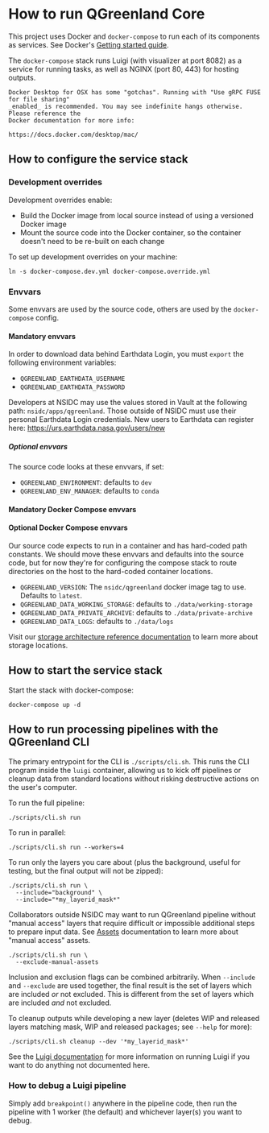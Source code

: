 # How to run QGreenland Core

This project uses Docker and `docker-compose` to run each of its components as services.
See Docker's [Getting started guide](https://docs.docker.com/get-started/).

The `docker-compose` stack runs Luigi (with visualizer at port 8082) as a service for
running tasks, as well as NGINX (port 80, 443) for hosting outputs.

```{caution}
Docker Desktop for OSX has some "gotchas". Running with "Use gRPC FUSE for file sharing"
_enabled_ is recommended. You may see indefinite hangs otherwise. Please reference the
Docker documentation for more info:

https://docs.docker.com/desktop/mac/
```


## How to configure the service stack

### Development overrides

Development overrides enable:

* Build the Docker image from local source instead of using a versioned Docker image
* Mount the source code into the Docker container, so the container doesn't need to be
  re-built on each change

To set up development overrides on your machine:

```
ln -s docker-compose.dev.yml docker-compose.override.yml
```


### Envvars

Some envvars are used by the source code, others are used by the `docker-compose`
config.


#### Mandatory envvars

In order to download data behind Earthdata Login, you must `export` the
following environment variables:

* `QGREENLAND_EARTHDATA_USERNAME`
* `QGREENLAND_EARTHDATA_PASSWORD`

Developers at NSIDC may use the values stored in Vault at the following path:
`nsidc/apps/qgreenland`. Those outside of NSIDC must use their personal
Earthdata Login credentials. New users to Earthdata can register here:
https://urs.earthdata.nasa.gov/users/new


##### Optional envvars

The source code looks at these envvars, if set:

* `QGREENLAND_ENVIRONMENT`: defaults to `dev`
* `QGREENLAND_ENV_MANAGER`: defaults to `conda`


#### Mandatory Docker Compose envvars

#### Optional Docker Compose envvars

Our source code expects to run in a container and has hard-coded path constants. We
should move these envvars and defaults into the source code, but for now they're for
configuring the compose stack to route directories on the host to the hard-coded
container locations.

* `QGREENLAND_VERSION`: The `nsidc/qgreenland` docker image tag to use. Defaults to
  `latest`.
* `QGREENLAND_DATA_WORKING_STORAGE`: defaults to `./data/working-storage`
* `QGREENLAND_DATA_PRIVATE_ARCHIVE`: defaults to `./data/private-archive`
* `QGREENLAND_DATA_LOGS`: defaults to `./data/logs`

Visit our [storage architecture reference
documentation](../reference/architecture/storage.md) to learn more about storage
locations.


## How to start the service stack

Start the stack with docker-compose:

```
docker-compose up -d
```


## How to run processing pipelines with the QGreenland CLI

The primary entrypoint for the CLI is `./scripts/cli.sh`. This runs the CLI
program inside the `luigi` container, allowing us to kick off pipelines or
cleanup data from standard locations without risking destructive actions on the
user's computer.

To run the full pipeline:

```
./scripts/cli.sh run
```

To run in parallel:

```
./scripts/cli.sh run --workers=4
```

To run only the layers you care about (plus the background, useful for
testing, but the final output will not be zipped):

```
./scripts/cli.sh run \
  --include="background" \
  --include="*my_layerid_mask*"
```

Collaborators outside NSIDC may want to run QGreenland pipeline without "manual
access" layers that require difficult or impossible additional steps to prepare
input data. See [Assets](../reference/architecture/configuration.md#assets)
documentation to learn more about "manual access" assets.

```
./scripts/cli.sh run \
  --exclude-manual-assets
```

Inclusion and exclusion flags can be combined arbitrarily. When `--include` and
`--exclude` are used together, the final result is the set of layers which are
included _or_ not excluded. This is different from the set of layers which are
included _and_ not excluded.

To cleanup outputs while developing a new layer (deletes WIP and released
layers matching mask, WIP and released packages; see `--help` for more):

```
./scripts/cli.sh cleanup --dev '*my_layerid_mask*'
```

See the [Luigi
documentation](https://luigi.readthedocs.io/en/stable/running_luigi.html) for
more information on running Luigi if you want to do anything not documented
here.


### How to debug a Luigi pipeline

Simply add `breakpoint()` anywhere in the pipeline code, then run the pipeline
with 1 worker (the default) and whichever layer(s) you want to debug.
